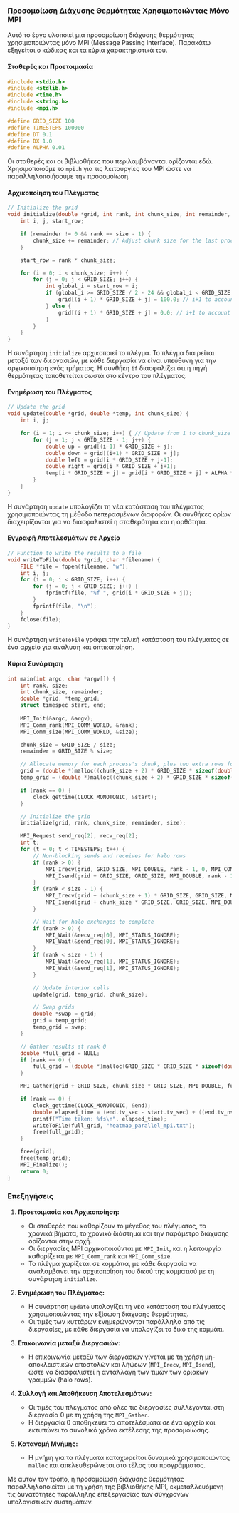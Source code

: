 ### Προσομοίωση Διάχυσης Θερμότητας Χρησιμοποιώντας Μόνο MPI

Αυτό το έργο υλοποιεί μια προσομοίωση διάχυσης θερμότητας χρησιμοποιώντας μόνο MPI (Message Passing Interface). Παρακάτω εξηγείται ο κώδικας και τα κύρια χαρακτηριστικά του.

#### Σταθερές και Προετοιμασία

```c
#include <stdio.h>
#include <stdlib.h>
#include <time.h>
#include <string.h>
#include <mpi.h>

#define GRID_SIZE 100
#define TIMESTEPS 100000
#define DT 0.1
#define DX 1.0
#define ALPHA 0.01
```

Οι σταθερές και οι βιβλιοθήκες που περιλαμβάνονται ορίζονται εδώ. Χρησιμοποιούμε το `mpi.h` για τις λειτουργίες του MPI ώστε να παραλληλοποιήσουμε την προσομοίωση.

#### Αρχικοποίηση του Πλέγματος

```c
// Initialize the grid
void initialize(double *grid, int rank, int chunk_size, int remainder, int size) {
    int i, j, start_row;

    if (remainder != 0 && rank == size - 1) {
        chunk_size += remainder; // Adjust chunk size for the last process
    }

    start_row = rank * chunk_size;

    for (i = 0; i < chunk_size; i++) {
        for (j = 0; j < GRID_SIZE; j++) {
            int global_i = start_row + i;
            if (global_i >= GRID_SIZE / 2 - 24 && global_i < GRID_SIZE / 2 + 24 && j >= GRID_SIZE / 2 - 24 && j < GRID_SIZE / 2 + 24) {
                grid[(i + 1) * GRID_SIZE + j] = 100.0; // i+1 to account for the extra row at the beginning
            } else {
                grid[(i + 1) * GRID_SIZE + j] = 0.0; // i+1 to account for the extra row at the beginning
            }
        }
    }
}
```

Η συνάρτηση `initialize` αρχικοποιεί το πλέγμα. Το πλέγμα διαιρείται μεταξύ των διεργασιών, με κάθε διεργασία να είναι υπεύθυνη για την αρχικοποίηση ενός τμήματος. Η συνθήκη `if` διασφαλίζει ότι η πηγή θερμότητας τοποθετείται σωστά στο κέντρο του πλέγματος.

#### Ενημέρωση του Πλέγματος

```c
// Update the grid
void update(double *grid, double *temp, int chunk_size) {
    int i, j;

    for (i = 1; i <= chunk_size; i++) { // Update from 1 to chunk_size to avoid halo rows
        for (j = 1; j < GRID_SIZE - 1; j++) {
            double up = grid[(i-1) * GRID_SIZE + j];
            double down = grid[(i+1) * GRID_SIZE + j];
            double left = grid[i * GRID_SIZE + j-1];
            double right = grid[i * GRID_SIZE + j+1];
            temp[i * GRID_SIZE + j] = grid[i * GRID_SIZE + j] + ALPHA * DT / (DX * DX) * (up + down + left + right - 4 * grid[i * GRID_SIZE + j]);
        }
    }
}
```

Η συνάρτηση `update` υπολογίζει τη νέα κατάσταση του πλέγματος χρησιμοποιώντας τη μέθοδο πεπερασμένων διαφορών. Οι συνθήκες ορίων διαχειρίζονται για να διασφαλιστεί η σταθερότητα και η ορθότητα.

#### Εγγραφή Αποτελεσμάτων σε Αρχείο

```c
// Function to write the results to a file
void writeToFile(double *grid, char *filename) {
    FILE *file = fopen(filename, "w");
    int i, j;
    for (i = 0; i < GRID_SIZE; i++) {
        for (j = 0; j < GRID_SIZE; j++) {
            fprintf(file, "%f ", grid[i * GRID_SIZE + j]);
        }
        fprintf(file, "\n");
    }
    fclose(file);
}
```

Η συνάρτηση `writeToFile` γράφει την τελική κατάσταση του πλέγματος σε ένα αρχείο για ανάλυση και οπτικοποίηση.

#### Κύρια Συνάρτηση

```c
int main(int argc, char *argv[]) {
    int rank, size;
    int chunk_size, remainder;
    double *grid, *temp_grid;
    struct timespec start, end;
    
    MPI_Init(&argc, &argv);
    MPI_Comm_rank(MPI_COMM_WORLD, &rank);
    MPI_Comm_size(MPI_COMM_WORLD, &size);

    chunk_size = GRID_SIZE / size;
    remainder = GRID_SIZE % size;

    // Allocate memory for each process's chunk, plus two extra rows for halo exchange
    grid = (double *)malloc((chunk_size + 2) * GRID_SIZE * sizeof(double));
    temp_grid = (double *)malloc((chunk_size + 2) * GRID_SIZE * sizeof(double));

    if (rank == 0) {
        clock_gettime(CLOCK_MONOTONIC, &start);
    }

    // Initialize the grid
    initialize(grid, rank, chunk_size, remainder, size);

    MPI_Request send_req[2], recv_req[2];
    int t;
    for (t = 0; t < TIMESTEPS; t++) {
        // Non-blocking sends and receives for halo rows
        if (rank > 0) {
            MPI_Irecv(grid, GRID_SIZE, MPI_DOUBLE, rank - 1, 0, MPI_COMM_WORLD, &recv_req[0]);
            MPI_Isend(grid + GRID_SIZE, GRID_SIZE, MPI_DOUBLE, rank - 1, 0, MPI_COMM_WORLD, &send_req[0]);
        }
        if (rank < size - 1) {
            MPI_Irecv(grid + (chunk_size + 1) * GRID_SIZE, GRID_SIZE, MPI_DOUBLE, rank + 1, 0, MPI_COMM_WORLD, &recv_req[1]);
            MPI_Isend(grid + chunk_size * GRID_SIZE, GRID_SIZE, MPI_DOUBLE, rank + 1, 0, MPI_COMM_WORLD, &send_req[1]);
        }

        // Wait for halo exchanges to complete
        if (rank > 0) {
            MPI_Wait(&recv_req[0], MPI_STATUS_IGNORE);
            MPI_Wait(&send_req[0], MPI_STATUS_IGNORE);
        }
        if (rank < size - 1) {
            MPI_Wait(&recv_req[1], MPI_STATUS_IGNORE);
            MPI_Wait(&send_req[1], MPI_STATUS_IGNORE);
        }

        // Update interior cells
        update(grid, temp_grid, chunk_size);

        // Swap grids
        double *swap = grid;
        grid = temp_grid;
        temp_grid = swap;
    }

    // Gather results at rank 0
    double *full_grid = NULL;
    if (rank == 0) {
        full_grid = (double *)malloc(GRID_SIZE * GRID_SIZE * sizeof(double));
    }

    MPI_Gather(grid + GRID_SIZE, chunk_size * GRID_SIZE, MPI_DOUBLE, full_grid, chunk_size * GRID_SIZE, MPI_DOUBLE, 0, MPI_COMM_WORLD);

    if (rank == 0) {
        clock_gettime(CLOCK_MONOTONIC, &end);
        double elapsed_time = (end.tv_sec - start.tv_sec) + ((end.tv_nsec - start.tv_nsec) / 1000000000.0);
        printf("Time taken: %fs\n", elapsed_time);
        writeToFile(full_grid, "heatmap_parallel_mpi.txt");
        free(full_grid);
    }

    free(grid);
    free(temp_grid);
    MPI_Finalize();
    return 0;
}
```

### Επεξηγήσεις

1. **Προετοιμασία και Αρχικοποίηση:**
    - Οι σταθερές που καθορίζουν το μέγεθος του πλέγματος, τα χρονικά βήματα, το χρονικό διάστημα και την παράμετρο διάχυσης ορίζονται στην αρχή.
    - Οι διεργασίες MPI αρχικοποιούνται με `MPI_Init`, και η λειτουργία καθορίζεται με `MPI_Comm_rank` και `MPI_Comm_size`.
    - Το πλέγμα χωρίζεται σε κομμάτια, με κάθε διεργασία να αναλαμβάνει την αρχικοποίηση του δικού της κομματιού με τη συνάρτηση `initialize`.

2. **Ενημέρωση του Πλέγματος:**
    - Η συνάρτηση `update` υπολογίζει τη νέα κατάσταση του πλέγματος χρησιμοποιώντας την εξίσωση διάχυσης θερμότητας.
    - Οι τιμές των κυττάρων ενημερώνονται παράλληλα από τις διεργασίες, με κάθε διεργασία να υπολογίζει το δικό της κομμάτι.

3. **Επικοινωνία μεταξύ Διεργασιών:**
    - Η επικοινωνία μεταξύ των διεργασιών γίνεται με τη χρήση μη-αποκλειστικών αποστολών και λήψεων (`MPI_Irecv`, `MPI_Isend`), ώστε να διασφαλιστεί η ανταλλαγή των τιμών των οριακών γραμμών (halo rows).

4. **Συλλογή και Αποθήκευση Αποτελεσμάτων:**
    - Οι τιμές του πλέγματος από όλες τις διεργασίες συλλέγονται στη διεργασία 0 με τη χρήση της `MPI_Gather`.
    - Η διεργασία 0 αποθηκεύει τα αποτελέσματα σε ένα αρχείο και εκτυπώνει το συνολικό χρόνο εκτέλεσης της προσομοίωσης.

5. **Κατανομή Μνήμης:**
    - Η μνήμη για τα πλέγματα καταχωρείται δυναμικά χρησιμοποιώντας `malloc` και απελευθερώνεται στο τέλος του προγράμματος.

Με αυτόν τον τρόπο, η προσομοίωση διάχυσης θερμότητας παραλληλοποιείται με τη χρήση της βιβλιοθήκης MPI, εκμεταλλευόμενη τις δυνατότητες παράλληλης επεξεργασίας των σύγχρονων υπολογιστικών συστημάτων.
